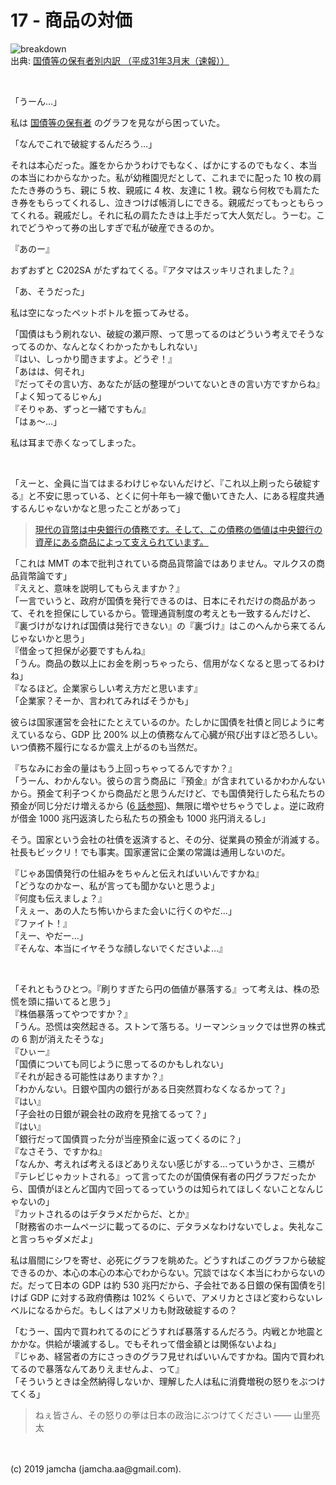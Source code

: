 

# 17 - 商品の対価

![breakdown](./breakdown.png)  
出典: [国債等の保有者別内訳 （平成31年3月末（速報））](https://www.mof.go.jp/jgbs/reference/appendix/breakdown.pdf)

<br>

「うーん…」

私は [国債等の保有者](https://www.mof.go.jp/jgbs/reference/appendix/breakdown.pdf) のグラフを見ながら困っていた。

「なんでこれで破綻するんだろう…」

それは本心だった。誰をからかうわけでもなく、ばかにするのでもなく、本当の本当にわからなかった。私が幼稚園児だとして、これまでに配った 10 枚の肩たたき券のうち、親に 5 枚、親戚に 4 枚、友達に 1 枚。親なら何枚でも肩たたき券をもらってくれるし、泣きつけば帳消しにできる。親戚だってもっともらってくれる。親戚だし。それに私の肩たたきは上手だって大人気だし。うーむ。これでどうやって券の出しすぎで私が破産できるのか。

『あのー』

おずおずと C202SA がたずねてくる。『アタマはスッキリされました？』

「あ、そうだった」

私は空になったペットボトルを振ってみせる。

「国債はもう刷れない、破綻の瀬戸際、って思ってるのはどういう考えでそうなってるのか、なんとなくわかったかもしれない」  
『はい、しっかり聞きますよ。どうぞ！』  
「あはは、何それ」  
『だってその言い方、あなたが話の整理がついてないときの言い方ですからね』  
「よく知ってるじゃん」  
『そりゃあ、ずっと一緒ですもん』  
「はぁ〜…」

私は耳まで赤くなってしまった。

<br>

「えーと、全員に当てはまるわけじゃないんだけど、『これ以上刷ったら破綻する』と不安に思っている、とくに何十年も一線で働いてきた人、にある程度共通するんじゃないかなと思ったことがあって」  

> [現代の貨幣は中央銀行の債務です。そして、この債務の価値は中央銀行の資産にある商品によって支えられています。](https://hbol.jp/196715/2)

「これは MMT の本で批判されている商品貨幣論ではありません。マルクスの商品貨幣論です」  
『ええと、意味を説明してもらえますか？』  
「一言でいうと、政府が国債を発行できるのは、日本にそれだけの商品があって、それを担保にしているから。管理通貨制度の考えとも一致するんだけど、『裏づけがなければ国債は発行できない』の『裏づけ』はこのへんから来てるんじゃないかと思う」  
『借金って担保が必要ですもんね』  
「うん。商品の数以上にお金を刷っちゃったら、信用がなくなると思ってるわけね」  
『なるほど。企業家らしい考え方だと思います』  
「企業家？そーか、言われてみればそうかも」  

彼らは国家運営を会社にたとえているのか。たしかに国債を社債と同じように考えているなら、GDP 比 200% 以上の債務なんて心臓が飛び出すほど恐ろしい。いつ債務不履行になるか震え上がるのも当然だ。

『ちなみにお金の量はもう上回っちゃってるんですか？』  
「うーん、わかんない。彼らの言う商品に『預金』が含まれているかわかんないから。預金て利子つくから商品だと思うんだけど、でも国債発行したら私たちの預金が同じ分だけ増えるから ([6 話参照](https://jamcha-aa-mitsuyama.netlify.com/docs/06/))、無限に増やせちゃうでしょ。逆に政府が借金 1000 兆円返済したら私たちの預金も 1000 兆円消えるし」  

そう。国家という会社の社債を返済すると、その分、従業員の預金が消滅する。社長もビックリ！でも事実。国家運営に企業の常識は通用しないのだ。

『じゃあ国債発行の仕組みをちゃんと伝えればいいんですかね』  
「どうなのかなー、私が言っても聞かないと思うよ」  
『何度も伝えましょ？』  
「えぇー、あの人たち怖いからまた会いに行くのやだ…」  
『ファイト！』  
「えー、やだー…」  
『そんな、本当にイヤそうな顔しないでくださいよ…』

<br>

「それともうひとつ。『刷りすぎたら円の価値が暴落する』って考えは、株の恐慌を頭に描いてると思う」  
『株価暴落ってやつですか？』  
「うん。恐慌は突然起きる。ストンて落ちる。リーマンショックでは世界の株式の 6 割が消えたそうな」  
『ひぃー』  
「国債についても同じように思ってるのかもしれない」  
『それが起きる可能性はありますか？』  
「わかんない。日銀や国内の銀行がある日突然買わなくなるかって？」  
『はい』  
「子会社の日銀が親会社の政府を見捨てるって？」  
『はい』  
「銀行だって国債買った分が当座預金に返ってくるのに？」  
『なさそう、ですかね』  
「なんか、考えれば考えるほどありえない感じがする…っていうかさ、三橋が『テレビじゃカットされる』って言ってたのが国債保有者の円グラフだったから、国債がほとんど国内で回ってるっていうのは知られてほしくないことなんじゃないの」  
『カットされるのはデタラメだからだ、とか』  
「財務省のホームページに載ってるのに、デタラメなわけないでしょ。失礼なこと言っちゃダメだよ」  

私は眉間にシワを寄せ、必死にグラフを眺めた。どうすればこのグラフから破綻できるのか、本心の本心の本心でわからない。冗談ではなく本当にわからないのだ。だって日本の GDP は約 530 兆円だから、子会社である日銀の保有国債を引けば GDP に対する政府債務は 102% くらいで、アメリカとさほど変わらないレベルになるからだ。もしくはアメリカも財政破綻するの？

「むうー、国内で買われてるのにどうすれば暴落するんだろう。内戦とか地震とかかな。供給が壊滅するし。でもそれって借金額とは関係ないよね」  
『じゃあ、経営者の方にさっきのグラフ見せればいいんですかね。国内で買われてるので暴落なんてありえませんよ、って』  
「そういうときは全然納得しないか、理解した人は私に消費増税の怒りをぶつけてくる」  

> ねぇ皆さん、その怒りの拳は日本の政治にぶつけてください ―― 山里亮太

<br>
<br>
(c) 2019 jamcha (jamcha.aa@gmail.com).

